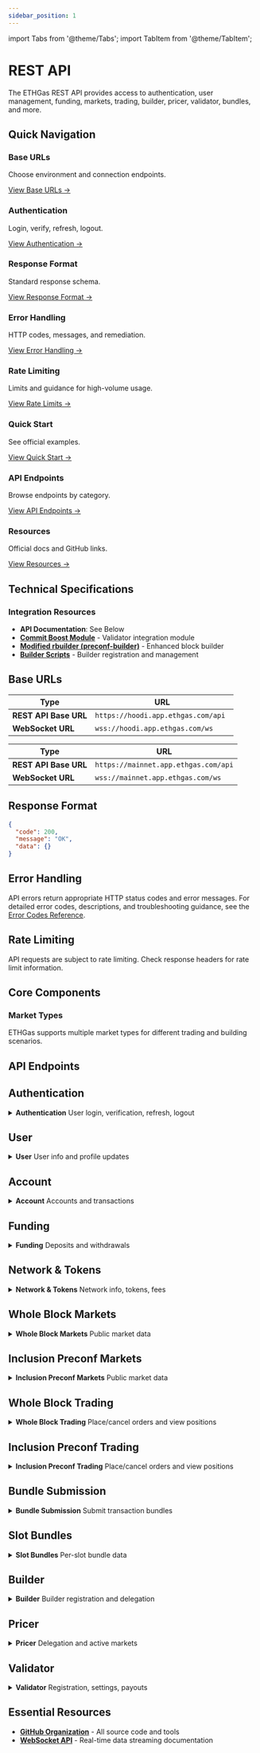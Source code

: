 ```yaml
---
sidebar_position: 1
---
```


import Tabs from '@theme/Tabs';
import TabItem from '@theme/TabItem';

# REST API

The ETHGas REST API provides access to authentication, user management, funding, markets, trading, builder, pricer, validator, bundles, and more.

## Quick Navigation

<div className="quick-nav">

<div className="row" style={{ marginBottom: '1rem' }}>
  <div className="col col--3">
    <div className="feature-card text--center" style={{ height: '100%', display: 'flex', flexDirection: 'column', justifyContent: 'space-between' }}>
      <div>
        <h3>Base URLs</h3>
        <p>Choose environment and connection endpoints.</p>
      </div>
      <div style={{ marginTop: '1.5rem' }}>
        <a href="#base-urls" className="button button--outline button--sm">
          View Base URLs →
        </a>
      </div>
    </div>
  </div>
  <div className="col col--3">
    <div className="feature-card text--center" style={{ height: '100%', display: 'flex', flexDirection: 'column', justifyContent: 'space-between' }}>
      <div>
        <h3>Authentication</h3>
        <p>Login, verify, refresh, logout.</p>
      </div>
      <div style={{ marginTop: '1.5rem' }}>
        <a href="#authentication" className="button button--outline button--sm">
          View Authentication →
        </a>
      </div>
    </div>
  </div>
  <div className="col col--3">
    <div className="feature-card text--center" style={{ height: '100%', display: 'flex', flexDirection: 'column', justifyContent: 'space-between' }}>
      <div>
        <h3>Response Format</h3>
        <p>Standard response schema.</p>
      </div>
      <div style={{ marginTop: '1.5rem' }}>
        <a href="#response-format" className="button button--outline button--sm">
          View Response Format →
        </a>
      </div>
    </div>
  </div>
  <div className="col col--3">
    <div className="feature-card text--center" style={{ height: '100%', display: 'flex', flexDirection: 'column', justifyContent: 'space-between' }}>
      <div>
        <h3>Error Handling</h3>
        <p>HTTP codes, messages, and remediation.</p>
      </div>
      <div style={{ marginTop: '1.5rem' }}>
        <a href="#error-handling" className="button button--outline button--sm">
          View Error Handling →
        </a>
      </div>
    </div>
  </div>
</div>

<div className="row" style={{ marginBottom: '1rem' }}>
  <div className="col col--3">
    <div className="feature-card text--center" style={{ height: '100%', display: 'flex', flexDirection: 'column', justifyContent: 'space-between' }}>
      <div>
        <h3>Rate Limiting</h3>
        <p>Limits and guidance for high-volume usage.</p>
      </div>
      <div style={{ marginTop: '1.5rem' }}>
        <a href="#rate-limiting" className="button button--outline button--sm">
          View Rate Limits →
        </a>
      </div>
    </div>
  </div>
  <div className="col col--3">
    <div className="feature-card text--center" style={{ height: '100%', display: 'flex', flexDirection: 'column', justifyContent: 'space-between' }}>
      <div>
        <h3>Quick Start</h3>
        <p>See official examples.</p>
      </div>
      <div style={{ marginTop: '1.5rem' }}>
        <a href="#quick-start-examples" className="button button--outline button--sm">
          View Quick Start →
        </a>
      </div>
    </div>
  </div>
  <div className="col col--3">
    <div className="feature-card text--center" style={{ height: '100%', display: 'flex', flexDirection: 'column', justifyContent: 'space-between' }}>
      <div>
        <h3>API Endpoints</h3>
        <p>Browse endpoints by category.</p>
      </div>
      <div style={{ marginTop: '1.5rem' }}>
        <a href="#api-endpoints" className="button button--outline button--sm">
          View API Endpoints →
        </a>
      </div>
    </div>
  </div>
  <div className="col col--3">
    <div className="feature-card text--center" style={{ height: '100%', display: 'flex', flexDirection: 'column', justifyContent: 'space-between' }}>
      <div>
        <h3>Resources</h3>
        <p>Official docs and GitHub links.</p>
      </div>
      <div style={{ marginTop: '1.5rem' }}>
        <a href="#essential-resources" className="button button--outline button--sm">
          View Resources →
        </a>
      </div>
    </div>
  </div>

</div>

</div>

## Technical Specifications


### Integration Resources

- **API Documentation**: See Below
- **[Commit Boost Module](https://github.com/ethgas-developer/ethgas-preconf-commit-boost-module)** - Validator integration module
- **[Modified rbuilder (preconf-builder)](https://github.com/ethgas-developer/preconf-builder)** - Enhanced block builder
- **[Builder Scripts](https://github.com/ethgas-developer/ethgas-builder-scripts)** - Builder registration and management

## Base URLs

<Tabs>
<TabItem value="testnet" label="TestNet" default>

| Type | URL |
|------|-----|
| **REST API Base URL** | `https://hoodi.app.ethgas.com/api	` |
| **WebSocket URL** | `wss://hoodi.app.ethgas.com/ws	` |

</TabItem>
<TabItem value="mainnet" label="MainNet">

| Type | URL |
|------|-----|
| **REST API Base URL** | `https://mainnet.app.ethgas.com/api` |
| **WebSocket URL** | `wss://mainnet.app.ethgas.com/ws	` |

</TabItem>
</Tabs>



## Response Format

```json
{
  "code": 200,
  "message": "OK",
  "data": {}
}
```

## Error Handling

API errors return appropriate HTTP status codes and error messages. For detailed error codes, descriptions, and troubleshooting guidance, see the [Error Codes Reference](/docs/reference/error-codes).

## Rate Limiting

API requests are subject to rate limiting. Check response headers for rate limit information.

## Core Components

### Market Types

ETHGas supports multiple market types for different trading and building scenarios.



## API Endpoints

<div className="api-endpoints-grid">

## Authentication

<details className="api-category" id="authentication">
<summary className="api-category-header">
  <strong>Authentication</strong>
  <span className="api-category-desc">User login, verification, refresh, logout</span>
</summary>

<details className="api-endpoint">
<summary className="api-endpoint-header">
  <span className="api-method-post">**POST**</span> `/v1/user/login` - Login with user address and optional display name
</summary>

**Code Example:**
<Tabs>
<TabItem value="http" label="HTTP" default>

```bash
curl -X POST /v1/user/login?addr=0x8F02425B5f3c522b7EF8EA124162645F0397c478&name=username
```

</TabItem>
<TabItem value="python" label="Python">

```python
import requests

url = "https://mainnet.app.ethgas.com/api/v1/user/login"

payload = {
    'addr': '0x5eF1B2c02f5E39C0fF667611C5d7EfFb0E7df305',
    'name': 'username'
}

headers = {
  'Content-Type': 'application/json'
}

response = requests.post(url, headers=headers, params=payload)
print(response.text)
```

</TabItem>
</Tabs>

**Request Parameters:**

| Parameter | Required | Type | Description |
|-----------|----------|------|-------------|
| `addr` | YES | string | User's EOA account (account) address |
| `name` | NO | string | Display name |

**Response Example:**

```json
{
    "success": true,
    "data": {
        "status": "verify",
        "eip712Message": "{\"types\":{\"EIP712Domain\":[{\"name\":\"name\",\"type\":\"string\"},{\"name\":\"version\",\"type\":\"string\"},{\"name\":\"chainId\",\"type\":\"uint256\"},{\"name\":\"verifyingContract\",\"type\":\"address\"}],\"data\":[{\"name\":\"hash\",\"type\":\"string\"},{\"name\":\"message\",\"type\":\"string\"},{\"name\":\"domain\",\"type\":\"string\"}]},\"primaryType\":\"data\",\"message\":{\"hash\":\"52a90c73\",\"message\":\"Please sign this message to verify account ownership\",\"domain\":\"ethgas.com\"},\"domain\":{\"name\":\"ETHGas Login\",\"version\":\"1\",\"chainId\":32382,\"verifyingContract\":\"0x0000000000000000000000000000000000000000\"}}",
        "nonceHash": "52a90c73"
    }
}
```

**Response Body:**

| Name | Type | Description |
|------|------|-------------|
| `status` | string | Login status |
| `eip712Message` | object | EIP712 message for signing |
| `nonceHash` | string | Unique nonce to identify this login request |

**Usage:**

Get the response from `/v1/user/login` and sign the `eip712Message` and send the signed message through `/v1/user/login/verify`

</details>

<details className="api-endpoint">
<summary className="api-endpoint-header">
  <span className="api-method-post">**POST**</span> `/v1/user/login/verify` - Verify login with signed EIP712 message
</summary>

**Code Example:**
<Tabs>
<TabItem value="http" label="HTTP" default>

```bash
curl -X POST /v1/user/login/verify?addr=0x8F02425B5f3c522b7EF8EA124162645F0397c478&nonceHash=0x1234567890abcdef...&signature=0xabcdef123456...
```

</TabItem>
<TabItem value="python" label="Python">

```python
import requests

url = "https://mainnet.app.ethgas.com/api/v1/user/login/verify"

payload = {
    'addr': '0x8F02425B5f3c522b7EF8EA124162645F0397c478',
    'nonceHash': '0x1234567890abcdef...',
    'signature': '0xabcdef123456...'
}

headers = {
  'Content-Type': 'application/json'
}

response = requests.post(url, headers=headers, params=payload)
print(response.text)
```

</TabItem>
</Tabs>

**Request Parameters:**

| Parameter | Required | Type | Description |
|-----------|----------|------|-------------|
| `addr` | YES | string | User's EOA account (account) address |
| `nonceHash` | YES | string | Nonce Hash from login response |
| `signature` | YES | string | EIP712 signature |

**Response Example:**

```json
{
    "success": true,
    "data": {
        "user": {
            "userId": 78,
            "address": "0xe61f536f031f77c854b21652ab0f4fbe7cf3196f",
            "status": 1,
            "userType": 1,
            "userClass": 1,
            "accounts": [
                {
                    "accountId": 242,
                    "userId": 78,
                    "type": 1,
                    "name": "Current",
                    "status": 1,
                    "updateDate": 1698127521000
                },
                {
                    "accountId": 243,
                    "userId": 78,
                    "type": 2,
                    "name": "Preconf",
                    "status": 1,
                    "updateDate": 1698127521000
                }
            ]
        },
        "accessToken": {
            "data": {
                "header": {
                    "alg": "ES256",
                    "typ": "JWT"
                },
                "payload": {
                    "user": {
                        "userId": 78,
                        "address": "0xe61f536f031f77c854b21652ab0f4fbe7cf3196f",
                        "roles": [
                            "ROLE_USER"
                        ]
                    },
                    "access_type": "access_token",
                    "iat": 1698633225,
                    "exp": 1698636825
                }
            },
            "token": "eyJhbGciOiJFUzI1NiIsInR5cCI6IkpXVCJ9.eyJ1c2VyIjp7InVzZXJJZCI6NzgsImFkZHJlc3MiOiIweGU2MWY1MzZmMDMxZjc3Yzg1NGIyMTY1MmFiMGY0ZmJlN2NmMzE5NmYiLCJyb2xlcyI6WyJST0xFX1VTRVIiXX0sImFjY2Vzc190eXBlIjoiYWNjZXNzX3Rva2VuIiwiaWF0IjoxNjk4NjMzMjI1LCJleHAiOjE2OTg2MzY4MjV9.E3aIKqqFsHVBYedAuqn6Jw6bymsWy6RQ6gf_lDXnYNorjngA05uFLaTM0A2ZrN4kJ8nTXEjlrdhLU8crisJcdA"
        }
    }
}
```

**Response Body:**

| Name | Type | Description |
|------|------|-------------|
| `user` | User | User details |
| `accessToken` | string | JWT access token for authentication |

</details>

<details className="api-endpoint">
<summary className="api-endpoint-header">
  <span className="api-method-post">**POST**</span> `/v1/user/login/refresh` - Refresh access token using refresh token
</summary>

**Code Example:**
<Tabs>
<TabItem value="http" label="HTTP" default>

```bash
curl -H "Authorization: Bearer {{access_token}}" -X POST /api/v1/user/login/refresh?refreshToken=eyJhbGciOiJFUzI1NiIsInR5cCI6IkpXVCJ9.eyJ1c2VyIjp7InVzZXJJZCI6MzEsImFkZHJlc3MiOiIweDVjODEyYzlhNjdlNjkwMGViMjBmM2YzMWQwZWNjZTUyM2Q2YTVjMDMiLCJyb2xlcyI6WyJST0xFX1VTRVIiXX0sImFjY2Vzc190eXBlIjoicmVmcmVzaF90b2tlbiIsImlhdCI6MTY5NzQyNDM0MCwiZXhwIjoxNjk4MDI5MTQwfQ.Y5dtx_VXGDZ4EDt4e6qtaVd811XumXjtDtVMiQeibNCai5zvV1PJJ3R8WCTSZb6NbbxAtFsTglYRD10aigDECA
```

</TabItem>
<TabItem value="python" label="Python">

```python
import requests

url = "https://mainnet.app.ethgas.com/api/v1/user/login/refresh"

payload = {
    'refreshToken': 'eyJhbGciOiJIUzI1NiIsInR5cCI6IkpXVCJ9...'
}

headers = {
  'Content-Type': 'application/json'
}

response = requests.post(url, headers=headers, params=payload)
print(response.text)
```

</TabItem>
</Tabs>

**Request Parameters:**

| Parameter | Required | Type | Description |
|-----------|----------|------|-------------|
| `refreshToken` | YES | string | Refresh token from previous login |

**Response Example:**

```json
{
    "success": true,
    "data": {
        "user": {
            "userId": 31,
            "address": "0x5c812c9a67e6900eb20f3f31d0ecce523d6a5c03",
            "userType": 1,
            "status": 1,
            "accounts": [
                {
                    "accountId": 127,
                    "type": 1,
                    "cashTokenIds": [
                        1
                    ],
                },
                {
                    "accountId": 128,
                    "type": 2,
                    "cashTokenIds": [
                        1
                    ]
                }
            ]
        },
        "accessToken": {
            "data": {
                "header": {
                    "alg": "ES256",
                    "typ": "JWT"
                },
                "payload": {
                    "user": {
                        "userId": 31,
                        "address": "0x5c812c9a67e6900eb20f3f31d0ecce523d6a5c03",
                        "roles": [
                            "ROLE_USER"
                        ]
                    },
                    "access_type": "access_token",
                    "iat": 1697449134,
                    "exp": 1697452734
                }
            },
            "token": "eyJhbGciOiJFUzI1NiIsInR5cCI6IkpXVCJ9.eyJ1c2VyIjp7InVzZXJJZCI6MzEsImFkZHJlc3MiOiIweDVjODEyYzlhNjdlNjkwMGViMjBmM2YzMWQwZWNjZTUyM2Q2YTVjMDMiLCJyb2xlcyI6WyJST0xFX1VTRVIiXX0sImFjY2Vzc190eXBlIjoiYWNjZXNzX3Rva2VuIiwiaWF0IjoxNjk3NDQ5MTM0LCJleHAiOjE2OTc0NTI3MzR9.reUyFbhlJ6ZXSUypWiWeikaPQdbcRB_ZgB2k4NxcKbJS1K9J1GZnfXl9GrYOmS67L19gC-wfKqSPN4-7T3Xk0w"
        }
    }
}
```

**Response Body:**

| Name | Type | Description |
|------|------|-------------|
| `user` | User | User details |
| `accessToken` | string | New JWT access token |

</details>

<details className="api-endpoint">
<summary className="api-endpoint-header">
  <span className="api-method-post">**POST**</span> `/v1/user/logout` - Logout and invalidate current session
</summary>

**Code Example:**
<Tabs>
<TabItem value="http" label="HTTP" default>

```bash
curl -H "Authorization: Bearer {{access_token}}" -X POST /v1/user/logout
```

</TabItem>
<TabItem value="python" label="Python">

```python
import requests

url = "https://mainnet.app.ethgas.com/api/v1/user/logout"

headers = {
    'Authorization': 'Bearer <your-access-token>',
    'Content-Type': 'application/json'
}

response = requests.post(url, headers=headers)
print(response.text)
```

</TabItem>
</Tabs>

**Request Parameters:**

No parameters required.

**Response Example:**

```json
{}
```

**Response Body:**

Empty response object indicating successful logout.

</details>

</details>

## User

<details className="api-category" id="user">
<summary className="api-category-header">
  <strong>User</strong>
  <span className="api-category-desc">User info and profile updates</span>
</summary>

<details className="api-endpoint">
<summary className="api-endpoint-header">
  <span className="api-method-post">**POST**</span> `/v1/user/update` - Update user display name
</summary>

**Code Example:**
<Tabs>
<TabItem value="http" label="HTTP" default>

```bash
curl -H "Authorization: Bearer {{access_token}}" -X POST /v1/user/update?displayName=NewDisplayName
```

</TabItem>
<TabItem value="python" label="Python">

```python
import requests

url = "https://mainnet.app.ethgas.com/api/v1/user/update"

payload = {
    'displayName': 'NewDisplayName'
}

headers = {
  'Content-Type': 'application/json',
  'Authorization': 'Bearer eyJhbGciOiJFUzI1NiIsInR5cCI6IkpXVCJ9.eyJ1c2VyIjp7InVzZXJJZCI6MzEsImFkZHJlc3MiOiIweDVjODEyYzlhNjdlNjkwMGViMjBmM2YzMWQwZWNjZTUyM2Q2YTVjMDMiLCJyb2xlcyI6WyJST0xFX1VTRVIiXX0sImFjY2Vzc190eXBlIjoiYWNjZXNzX3Rva2VuIiwiaWF0IjoxNjk3NDQ5MTM0LCJleHAiOjE2OTc0NTI3MzR9.reUyFbhlJ6ZXSUypWiWeikaPQdbcRB_ZgB2k4NxcKbJS1K9J1GZnfXl9GrYOmS67L19gC-wfKqSPN4-7T3Xk0w'
}

response = requests.post(url, headers=headers, params=payload)

print(response.text)
```

</TabItem>
</Tabs>

**Code Example:**

**Request Parameters:**

| Parameter | Required | Type | Description |
|-----------|----------|------|-------------|
| `displayName` | YES | string | User's display name |

**Response Example:**

```json
{
    "user": {
        "userId": 78,
        "address": "0xe61f536f031f77c854b21652ab0f4fbe7cf3196f",
        "status": 1,
        "userType": 1,
        "userClass": 1,
        "displayName": "NewDisplayName",
        "payoutAddress": "0x1234567890abcdef1234567890abcdef12345678",
        "collateralPerSlot": "1000000000000000000",
        "onchainPayout": true,
        "accounts": [
            {
                "accountId": 242,
                "userId": 78,
                "type": 1,
                "name": "Current",
                "status": 1,
                "updateDate": 1698127521000
            },
            {
                "accountId": 243,
                "userId": 78,
                "type": 2,
                "name": "Preconf",
                "status": 1,
                "updateDate": 1698127521000
            }
        ]
    }
}
```

**Response Body:**

| Name | Type | Description |
|------|------|-------------|
| `user` | object | Updated user object |
| └ `userId` | long | Unique user ID |
| └ `address` | string | User's wallet address |
| └ `status` | integer | User status (1 = active) |
| └ `userType` | integer | User type |
| └ `userClass` | integer | User class |
| └ `displayName` | string | User's display name |
| └ `payoutAddress` | string | User's payout address |
| └ `collateralPerSlot` | string | Collateral per slot amount |
| └ `onchainPayout` | boolean | Whether on-chain payout is enabled |
| └ `accounts` | object[] | List of user accounts |
| └└ `accountId` | long | Unique account ID |
| └└ `userId` | long | User ID associated with the account |
| └└ `type` | integer | Account type |
| └└ `name` | string | Account name |
| └└ `status` | integer | Account status |
| └└ `updateDate` | long | Last update timestamp in milliseconds |

</details>

<details className="api-endpoint">
<summary className="api-endpoint-header">
  <span className="api-method-post">**POST**</span> `/v1/user/payoutAddress` - Update user payout address
</summary>

**Code Example:**
<Tabs>
<TabItem value="http" label="HTTP" default>

```bash
curl -H "Authorization: Bearer {{access_token}}" -X POST /v1/user/payoutAddress?payoutAddress=0x1234567890abcdef1234567890abcdef12345678
```

</TabItem>
<TabItem value="python" label="Python">

```python
import requests

url = "https://mainnet.app.ethgas.com/api/v1/user/payoutAddress"

payload = {
    'payoutAddress': '0x1234567890abcdef1234567890abcdef12345678'
}

headers = {
    'Authorization': 'Bearer <your-access-token>',
    'Content-Type': 'application/json'
}

response = requests.post(url, headers=headers, params=payload)
print(response.text)
```

</TabItem>
</Tabs>

**Code Example:**

**Request Parameters:**

| Parameter | Required | Type | Description |
|-----------|----------|------|-------------|
| `payoutAddress` | YES | string | User's payout address |

**Response Example:**

```json
{
    "success": true,
    "data": {
        "user": {
            "userId": 73,
            "address": "0xcc8f16b4e20feb0e7eb5a4725451db6316afa8f",
            "status": 1,
            "userType": 1,
            "userClass": 1,
            "displayName": "XXXXX",
            "payoutAddress": "0xde88f16b4e20feb0525289041db6316afa8f",
            "collateralPerSlot": "0",
            "onchainPayout": true,
            "accounts": [
                {
                    "accountId": 2170,
                    "userId": 73,
                    "type": 1,
                    "name": "Current",
                    "status": 1,
                    "updateDate": 1751854737000
                },
                {
                    "accountId": 2171,
                    "userId": 73,
                    "type": 2,
                    "name": "InPreconf",
                    "status": 1,
                    "updateDate": 1751854737000
                }
            ]
        }
    }
}
```

**Response Body:**

| Name | Type | Description |
|------|------|-------------|
| `success` | boolean | Update operation status |

</details>

<details className="api-endpoint">
<summary className="api-endpoint-header">
  <span className="api-method-post">**POST**</span> `/v1/user/collateralPerSlot` - Update user collateral per slot
</summary>

**Code Example:**
<Tabs>
<TabItem value="http" label="HTTP" default>

```bash
curl -H "Authorization: Bearer {{access_token}}" -X POST /v1/user/collateralPerSlot?collateralPerSlot=1000000000000000000
```

</TabItem>
<TabItem value="python" label="Python">

```python
import requests

url = "https://mainnet.app.ethgas.com/api/v1/user/collateralPerSlot"

payload = {
    'collateralPerSlot': 1000000000000000000
}

headers = {
    'Authorization': 'Bearer <your-access-token>',
    'Content-Type': 'application/json'
}

response = requests.post(url, headers=headers, params=payload)
print(response.text)
```

</TabItem>
</Tabs>

**Code Example:**

**Request Parameters:**

| Parameter | Required | Type | Description |
|-----------|----------|------|-------------|
| `collateralPerSlot` | YES | number | Collateral amount per slot |

**Response Example:**

```json
{
    "success": true
}
```

**Response Body:**

| Name | Type | Description |
|------|------|-------------|
| `success` | boolean | Update operation status |

</details>

<details className="api-endpoint">
<summary className="api-endpoint-header">
  <span className="api-method-get">**GET**</span> `/v1/user/info` - Get user information
</summary>

**Code Example:**
<Tabs>
<TabItem value="http" label="HTTP" default>

```bash
curl -H "Authorization: Bearer {{access_token}}" -X GET /v1/user/info
```

</TabItem>
<TabItem value="python" label="Python">

```python
import requests

url = "https://mainnet.app.ethgas.com/api/v1/user/info"

headers = {
    'Authorization': 'Bearer <your-access-token>',
    'Content-Type': 'application/json'
}

response = requests.get(url, headers=headers)
print(response.text)
```

</TabItem>
</Tabs>

**Code Example:**

**Request Parameters:**

No parameters required.

**Response Example:**

```json
{
    "success": true,
    "data": {
        "user": {
            "userId": 78,
            "address": "0xe61f536f031f77c854b21652ab0f4fbe7cf3196f",
            "status": 1,
            "userType": 1,
            "userClass": 1,
            "accounts": [
                {
                    "accountId": 242,
                    "userId": 78,
                    "type": 1,
                    "name": "Current",
                    "status": 1,
                    "updateDate": 1698127521000
                },
                {
                    "accountId": 243,
                    "userId": 78,
                    "type": 2,
                    "name": "Preconf",
                    "status": 1,
                    "updateDate": 1698127521000
                }
            ]
        }
    }
}
```

**Response Body:**

| Name | Type | Description |
|------|------|-------------|
| `user` | User | User details |
| `accounts` | array | List of user accounts |

No parameters required.

**Response Body:**

| Name | Type | Description |
|------|------|-------------|
| `user` | User | User information and details |

</details>

<details className="api-endpoint">
<summary className="api-endpoint-header">
  <span className="api-method-post">**POST**</span> `/v1/user/update`
</summary>

**Request Parameters:**

| Parameter | Required | Type | Description |
|-----------|----------|------|-------------|
| `name` | NO | string | User display name |

**Response Body:**

| Name | Type | Description |
|------|------|-------------|
| `success` | boolean | Update operation status |

</details>

<details className="api-endpoint">
<summary className="api-endpoint-header">
  <span className="api-method-post">**POST**</span> `/v1/user/payoutAddress`
</summary>

**Request Parameters:**

| Parameter | Required | Type | Description |
|-----------|----------|------|-------------|
| `payoutAddress` | YES | string | User's payout address |

**Response Body:**

| Name | Type | Description |
|------|------|-------------|
| `success` | boolean | Update operation status |

</details>

<details className="api-endpoint">
<summary className="api-endpoint-header">
  <span className="api-method-post">**POST**</span> `/v1/user/collateralPerSlot`
</summary>

**Request Parameters:**

| Parameter | Required | Type | Description |
|-----------|----------|------|-------------|
| `collateralPerSlot` | YES | number | Collateral amount per slot |

**Response Body:**

| Name | Type | Description |
|------|------|-------------|
| `success` | boolean | Update operation status |

</details>

</details>

## Account

<details className="api-category" id="account">
<summary className="api-category-header">
  <strong>Account</strong>
  <span className="api-category-desc">Accounts and transactions</span>
</summary>

<details className="api-endpoint">
<summary className="api-endpoint-header">
  <span className="api-method-get">**GET**</span> `/v1/user/accounts` - Get user accounts
</summary>

**Code Example:**
<Tabs>
<TabItem value="http" label="HTTP" default>

```bash
curl -H "Authorization: Bearer {{access_token}}" -X GET /v1/user/accounts
```

</TabItem>
<TabItem value="python" label="Python">

```python
import requests

url = "https://mainnet.app.ethgas.com/api/v1/user/accounts"

headers = {
    'Authorization': 'Bearer <your-access-token>',
    'Content-Type': 'application/json'
}

response = requests.get(url, headers=headers)
print(response.text)
```

</TabItem>
</Tabs>

**Request Parameters:**

No parameters required.

**Response Example:**

```json
{
    "success": true,
    "data": {
        "accounts": [
            {
                "accountId": 242,
                "userId": 78,
                "type": 1,
                "name": "Current",
                "status": 1,
                "updateDate": 1698127521000
            },
            {
                "accountId": 243,
                "userId": 78,
                "type": 2,
                "name": "Preconf",
                "status": 1,
                "updateDate": 1698127521000
            }
        ]
    }
}
```

**Response Body:**

| Name | Type | Description |
|------|------|-------------|
| `accounts` | array | List of user accounts |
| └ `accountId` | number | Unique account identifier |
| └ `userId` | number | User identifier |
| └ `type` | number | Account type |
| └ `name` | string | Account name |
| └ `status` | number | Account status |
| └ `updateDate` | number | Last update timestamp |

</details>

<details className="api-endpoint">
<summary className="api-endpoint-header">
  <span className="api-method-get">**GET**</span> `/v1/user/account/{accountId}` - Get account details
</summary>

**Code Example:**
<Tabs>
<TabItem value="http" label="HTTP" default>

```bash
curl -H "Authorization: Bearer {{access_token}}" -X GET /v1/user/account/242
```

</TabItem>
<TabItem value="python" label="Python">

```python
import requests

url = "https://mainnet.app.ethgas.com/api/v1/user/account/242"

headers = {
    'Authorization': 'Bearer <your-access-token>',
    'Content-Type': 'application/json'
}

response = requests.get(url, headers=headers)
print(response.text)
```

</TabItem>
</Tabs>

**Request Parameters:**

| Parameter | Required | Type | Description |
|-----------|----------|------|-------------|
| `accountId` | YES | string | Account identifier |

**Response Example:**

```json
{
    "success": true,
    "data": {
        "account": {
            "accountId": 242,
            "userId": 78,
            "type": 1,
            "name": "Current",
            "status": 1,
            "updateDate": 1698127521000
        }
    }
}
```

**Response Body:**

| Name | Type | Description |
|------|------|-------------|
| `account` | Account | Account details |
| └ `accountId` | number | Unique account identifier |
| └ `userId` | number | User identifier |
| └ `type` | number | Account type |
| └ `name` | string | Account name |
| └ `status` | number | Account status |
| └ `updateDate` | number | Last update timestamp |

</details>

<details className="api-endpoint">
<summary className="api-endpoint-header">
  <span className="api-method-get">**GET**</span> `/v1/user/account/{accountId}/txs`
</summary>

**Request Parameters:**

| Parameter | Required | Type | Description |
|-----------|----------|------|-------------|
| `accountId` | YES | string | Account identifier |

**Response Body:**

| Name | Type | Description |
|------|------|-------------|
| `transactions` | array | List of account transactions |

</details>

<details className="api-endpoint">
<summary className="api-endpoint-header">
  <span className="api-method-get">**GET**</span> `/v1/user/account/txs`
</summary>

**Request Parameters:**

No parameters required.

**Response Body:**

| Name | Type | Description |
|------|------|-------------|
| `transactions` | array | List of all user transactions |

</details>

<details className="api-endpoint">
<summary className="api-endpoint-header">
  <span className="api-method-post">**POST**</span> `/v1/user/account/transfer/token`
</summary>

**Request Parameters:**

| Parameter | Required | Type | Description |
|-----------|----------|------|-------------|
| `fromAccountId` | YES | string | Source account ID |
| `toAccountId` | YES | string | Destination account ID |
| `tokenId` | YES | number | Token identifier |
| `amount` | YES | number | Transfer amount |

**Response Body:**

| Name | Type | Description |
|------|------|-------------|
| `success` | boolean | Transfer operation status |

</details>

</details>

## Funding

<details className="api-category" id="funding">
<summary className="api-category-header">
  <strong>Funding</strong>
  <span className="api-category-desc">Deposits and withdrawals</span>
</summary>

<details className="api-endpoint">
<summary className="api-endpoint-header">
  <span className="api-method-get">**GET**</span> `/v1/p/funding/contractAddress`
</summary>

**Request Parameters:**

No parameters required.

**Response Body:**

| Name | Type | Description |
|------|------|-------------|
| `contractAddress` | string | Funding contract address |

</details>

<details className="api-endpoint">
<summary className="api-endpoint-header">
  <span className="api-method-get">**GET**</span> `/v1/user/funding/deposits`
</summary>

**Request Parameters:**

No parameters required.

**Response Body:**

| Name | Type | Description |
|------|------|-------------|
| `deposits` | array | List of user deposits |

</details>

<details className="api-endpoint">
<summary className="api-endpoint-header">
  <span className="api-method-post">**POST**</span> `/v1/user/funding/withdraw`
</summary>

**Request Parameters:**

| Parameter | Required | Type | Description |
|-----------|----------|------|-------------|
| `accountId` | YES | string | Account identifier |
| `tokenId` | YES | number | Token identifier |
| `amount` | YES | number | Withdrawal amount |

**Response Body:**

| Name | Type | Description |
|------|------|-------------|
| `success` | boolean | Withdrawal operation status |

</details>

<details className="api-endpoint">
<summary className="api-endpoint-header">
  <span className="api-method-get">**GET**</span> `/v1/p/funding/withdraw/dailyWithdrawLimits`
</summary>

**Request Parameters:**

No parameters required.

**Response Body:**

| Name | Type | Description |
|------|------|-------------|
| `dailyLimits` | object | Daily withdrawal limits |

</details>

<details className="api-endpoint">
<summary className="api-endpoint-header">
  <span className="api-method-get">**GET**</span> `/v1/user/funding/withdraw/status`
</summary>

**Request Parameters:**

No parameters required.

**Response Body:**

| Name | Type | Description |
|------|------|-------------|
| `withdrawStatus` | object | Current withdrawal status |

</details>

<details className="api-endpoint">
<summary className="api-endpoint-header">
  <span className="api-method-get">**GET**</span> `/v1/user/funding/withdraws`
</summary>

**Request Parameters:**

No parameters required.

**Response Body:**

| Name | Type | Description |
|------|------|-------------|
| `withdrawals` | array | List of user withdrawals |

</details>

</details>

## Network & Tokens

<details className="api-category" id="network-tokens">
<summary className="api-category-header">
  <strong>Network & Tokens</strong>
  <span className="api-category-desc">Network info, tokens, fees</span>
</summary>

- <span className="api-method-get">**GET**</span> `/v1/p/network`
- <span className="api-method-get">**GET**</span> `/v1/p/tokens`
- <span className="api-method-get">**GET**</span> `/v1/p/user/fees`

</details>

## Whole Block Markets

<details className="api-category" id="whole-block-markets">
<summary className="api-category-header">
  <strong>Whole Block Markets</strong>
  <span className="api-category-desc">Public market data</span>
</summary>

- <span className="api-method-get">**GET**</span> `/v1/p/wholeblock/markets`
- <span className="api-method-get">**GET**</span> `/v1/p/wholeblock/positions`
- <span className="api-method-get">**GET**</span> `/v1/p/wholeblock/orders`
- <span className="api-method-get">**GET**</span> `/v1/p/wholeblock/trades`

</details>

## Inclusion Preconf Markets

<details className="api-category" id="inclusion-preconf-markets">
<summary className="api-category-header">
  <strong>Inclusion Preconf Markets</strong>
  <span className="api-category-desc">Public market data</span>
</summary>

- <span className="api-method-get">**GET**</span> `/v1/p/inclusion-preconf/markets`
- <span className="api-method-get">**GET**</span> `/v1/p/inclusion-preconf/market`
- <span className="api-method-get">**GET**</span> `/v1/p/inclusion-preconf/trades`
- <span className="api-method-get">**GET**</span> `/v1/p/inclusion-preconf/top-sales`

</details>

## Whole Block Trading

<details className="api-category" id="whole-block-trading">
<summary className="api-category-header">
  <strong>Whole Block Trading</strong>
  <span className="api-category-desc">Place/cancel orders and view positions</span>
</summary>

- <span className="api-method-post">**POST**</span> `/v1/wholeblock/order`
- <span className="api-method-post">**POST**</span> `/v1/wholeblock/cancel-all-orders`
- <span className="api-method-post">**POST**</span> `/v1/wholeblock/cancel-batch-orders`
- <span className="api-method-post">**POST**</span> `/v1/wholeblock/cancel-order`
- <span className="api-method-get">**GET**</span> `/v1/user/wholeblock/all-orders`
- <span className="api-method-get">**GET**</span> `/v1/user/wholeblock/orders`
- <span className="api-method-get">**GET**</span> `/v1/user/wholeblock/positions`
- <span className="api-method-get">**GET**</span> `/v1/user/wholeblock/txs`

</details>

## Inclusion Preconf Trading

<details className="api-category" id="inclusion-preconf-trading">
<summary className="api-category-header">
  <strong>Inclusion Preconf Trading</strong>
  <span className="api-category-desc">Place/cancel orders and view positions</span>
</summary>

- <span className="api-method-post">**POST**</span> `/v1/inclusion-preconf/order`
- <span className="api-method-post">**POST**</span> `/v1/inclusion-preconf/cancel-all-orders`
- <span className="api-method-post">**POST**</span> `/v1/inclusion-preconf/cancel-batch-orders`
- <span className="api-method-post">**POST**</span> `/v1/inclusion-preconf/cancel-order`
- <span className="api-method-get">**GET**</span> `/v1/user/inclusion-preconf/orders`
- <span className="api-method-get">**GET**</span> `/v1/user/inclusion-preconf/all-orders`
- <span className="api-method-get">**GET**</span> `/v1/user/inclusion-preconf/positions`
- <span className="api-method-get">**GET**</span> `/v1/user/inclusion-preconf/txs`
- <span className="api-method-post">**POST**</span> `/v1/user/inclusion-preconf/market/update`

</details>

## Bundle Submission

<details className="api-category" id="bundle-submission">
<summary className="api-category-header">
  <strong>Bundle Submission</strong>
  <span className="api-category-desc">Submit transaction bundles</span>
</summary>

- <span className="api-method-post">**POST**</span> `/api/v1/user/bundle/send`

</details>

## Slot Bundles

<details className="api-category" id="slot-bundles">
<summary className="api-category-header">
  <strong>Slot Bundles</strong>
  <span className="api-category-desc">Per-slot bundle data</span>
</summary>

- <span className="api-method-get">**GET**</span> `/v1/slot/bundles`
- <span className="api-method-get">**GET**</span> `/v1/account/slot/bundles`
- <span className="api-method-get">**GET**</span> `/v1/slot/forceEmptyBlockSpace`
- <span className="api-method-get">**GET**</span> `/v1/p/slot/txs/hash`

</details>

## Builder

<details className="api-category" id="builder">
<summary className="api-category-header">
  <strong>Builder</strong>
  <span className="api-category-desc">Builder registration and delegation</span>
</summary>

- <span className="api-method-post">**POST**</span> `/v1/builder/register`
- <span className="api-method-get">**GET**</span> `/v1/builder/signingMessage`
- <span className="api-method-post">**POST**</span> `/v1/builder/deregister`
- <span className="api-method-get">**GET**</span> `/v1/p/builders`
- <span className="api-method-get">**GET**</span> `/v1/user/builder`
- <span className="api-method-post">**POST**</span> `/v1/user/delegate/builder`
- <span className="api-method-get">**GET**</span> `/v1/user/delegate/builder`
- <span className="api-method-get">**GET**</span> `/v1/p/builder/{slot}`
- <span className="api-method-get">**GET**</span> `/v1/builder/delegation`

</details>

## Pricer

<details className="api-category" id="pricer">
<summary className="api-category-header">
  <strong>Pricer</strong>
  <span className="api-category-desc">Delegation and active markets</span>
</summary>

- <span className="api-method-post">**POST**</span> `/v1/user/delegate/pricer`
- <span className="api-method-get">**GET**</span> `/v1/user/pricer`
- <span className="api-method-get">**GET**</span> `/v1/pricer/account-tokens`
- <span className="api-method-get">**GET**</span> `/v1/pricer/inclusion-preconf/orders`
- <span className="api-method-get">**GET**</span> `/v1/pricer/inclusion-preconf/positions`
- <span className="api-method-get">**GET**</span> `/v1/pricer/wholeblock/orders`
- <span className="api-method-get">**GET**</span> `/v1/pricer/wholeblock/positions`
- <span className="api-method-get">**GET**</span> `/v1/pricer/markets/active`

</details>

## Validator

<details className="api-category" id="validator">
<summary className="api-category-header">
  <strong>Validator</strong>
  <span className="api-category-desc">Registration, settings, payouts</span>
</summary>

- <span className="api-method-get">**GET**</span> `/v1/user/validators`
- <span className="api-method-get">**GET**</span> `/v1/p/validators`
- <span className="api-method-post">**POST**</span> `/v1/validator/register`
- <span className="api-method-post">**POST**</span> `/v1/validator/verify`
- <span className="api-method-post">**POST**</span> `/v1/validator/settings`
- <span className="api-method-post">**POST**</span> `/v1/validator/deregister`
- <span className="api-method-get">**GET**</span> `/v1/validator/fees`
- <span className="api-method-get">**GET**</span> `/v1/validator/onchain/payout`

</details>

</div>

## Essential Resources

- **[GitHub Organization](https://github.com/ethgas-developer)** - All source code and tools
- **[WebSocket API](/docs/websocket/overview)** - Real-time data streaming documentation 